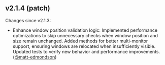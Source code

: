 ## v2.1.4 (patch)

Changes since v2.1.3:

- Enhance window position validation logic: Implemented performance optimizations to skip unnecessary checks when window position and size remain unchanged. Added methods for better multi-monitor support, ensuring windows are relocated when insufficiently visible. Updated tests to verify new behavior and performance improvements. ([@matt-edmondson](https://github.com/matt-edmondson))
